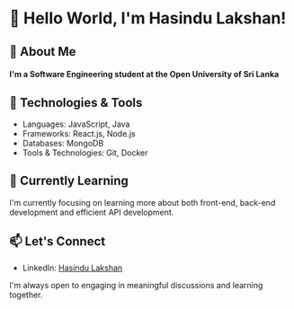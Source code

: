 # 👋 Hello World, I'm Hasindu Lakshan!

## 🚀 About Me
#### I'm a Software Engineering student at the Open University of Sri Lanka

## 🔧 Technologies & Tools
- Languages: JavaScript, Java
- Frameworks: React.js, Node.js
- Databases: MongoDB
- Tools & Technologies: Git, Docker

## 🌱 Currently Learning
I'm currently focusing on learning more about both front-end, back-end development and efficient API development.

## 📫 Let's Connect
- LinkedIn: [Hasindu Lakshan](https://www.linkedin.com/in/hasindulakshan/)

I'm always open to engaging in meaningful discussions and learning together.

